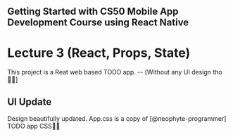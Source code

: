 ## Getting Started with CS50 Mobile App Development Course using React Native

# Lecture 3 (React, Props, State)
This project is a Reat web based TODO app.
-- [Without any UI design tho🏃‍♂️]


## UI Update
Design beautifully updated. 
App.css is a copy of [@neophyte-programmer] TODO app CSS🥰🥰
